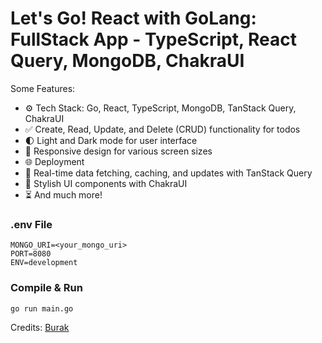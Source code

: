 # Let's Go! React with GoLang: FullStack App - TypeScript, React Query, MongoDB, ChakraUI

Some Features:

- ⚙️ Tech Stack: Go, React, TypeScript, MongoDB, TanStack Query, ChakraUI
- ✅ Create, Read, Update, and Delete (CRUD) functionality for todos
- 🌓 Light and Dark mode for user interface
- 📱 Responsive design for various screen sizes
- 🌐 Deployment
- 🔄 Real-time data fetching, caching, and updates with TanStack Query
- 🎨 Stylish UI components with ChakraUI
- ⏳ And much more!

### .env File

```shell
MONGO_URI=<your_mongo_uri>
PORT=8080
ENV=development
```

### Compile & Run

```shell
go run main.go
```

Credits: [Burak](https://github.com/burakorkmez)
